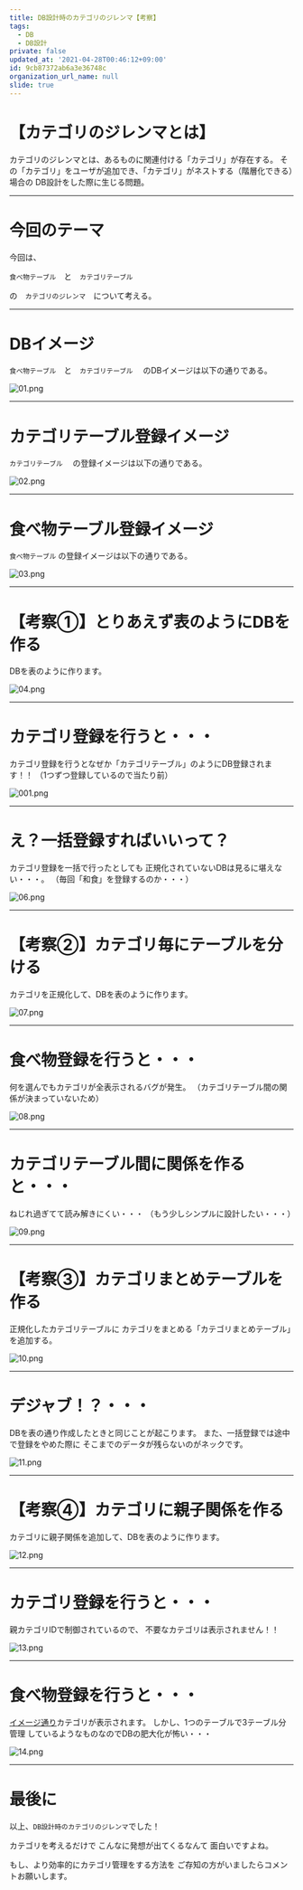 ```yaml
---
title: DB設計時のカテゴリのジレンマ【考察】
tags:
  - DB
  - DB設計
private: false
updated_at: '2021-04-28T00:46:12+09:00'
id: 9cb87372ab6a3e36748c
organization_url_name: null
slide: true
---
```

# 【カテゴリのジレンマとは】

カテゴリのジレンマとは、あるものに関連付ける「カテゴリ」が存在する。
その「カテゴリ」をユーザが追加でき、「カテゴリ」がネストする（階層化できる）場合の
DB設計をした際に生じる問題。

---
# 今回のテーマ
今回は、

`食べ物テーブル`　と　`カテゴリテーブル`

の　`カテゴリのジレンマ`　について考える。

---

# DBイメージ

`食べ物テーブル`　と　`カテゴリテーブル`　
のDBイメージは以下の通りである。

![01.png](https://qiita-image-store.s3.ap-northeast-1.amazonaws.com/0/449867/dbd1b22e-9dfb-f8fd-528e-3d0c6f533ab1.png)

---

# カテゴリテーブル登録イメージ

`カテゴリテーブル`　
の登録イメージは以下の通りである。

![02.png](https://qiita-image-store.s3.ap-northeast-1.amazonaws.com/0/449867/af202761-097e-b59e-0ee2-e4290a56def9.png)


---

# 食べ物テーブル登録イメージ

`食べ物テーブル`
の登録イメージは以下の通りである。

![03.png](https://qiita-image-store.s3.ap-northeast-1.amazonaws.com/0/449867/c80613d7-c457-40ce-1959-8b10f2f89a4e.png)


---

# 【考察①】とりあえず表のようにDBを作る

DBを表のように作ります。

![04.png](https://qiita-image-store.s3.ap-northeast-1.amazonaws.com/0/449867/6f9172d5-d603-dd75-932b-c4751fc4059c.png)

---

# カテゴリ登録を行うと・・・

カテゴリ登録を行うとなぜか「カテゴリテーブル」のようにDB登録されます！！
（1つずつ登録しているので当たり前）

![001.png](https://qiita-image-store.s3.ap-northeast-1.amazonaws.com/0/449867/c10e2d0c-bf35-0e96-468b-367bf4b68ab5.png)

---

# え？一括登録すればいいって？

カテゴリ登録を一括で行ったとしても
正規化されていないDBは見るに堪えない・・・。
（毎回「和食」を登録するのか・・・）

![06.png](https://qiita-image-store.s3.ap-northeast-1.amazonaws.com/0/449867/91efd7e0-50fd-3488-2463-be9be5bcb617.png)

---

# 【考察②】カテゴリ毎にテーブルを分ける

カテゴリを正規化して、DBを表のように作ります。

![07.png](https://qiita-image-store.s3.ap-northeast-1.amazonaws.com/0/449867/a25b1679-df29-dd9c-0783-1cb0461674e4.png)

---

# 食べ物登録を行うと・・・

何を選んでもカテゴリが全表示されるバグが発生。
（カテゴリテーブル間の関係が決まっていないため）

![08.png](https://qiita-image-store.s3.ap-northeast-1.amazonaws.com/0/449867/7b92ba6b-2edf-7fc1-be9b-e79fd2d6381c.png)

---

# カテゴリテーブル間に関係を作ると・・・

ねじれ過ぎてて読み解きにくい・・・
（もう少しシンプルに設計したい・・・）

![09.png](https://qiita-image-store.s3.ap-northeast-1.amazonaws.com/0/449867/80fae87c-4d82-fe41-d7c6-7ee78d124e00.png)

---

# 【考察③】カテゴリまとめテーブルを作る

正規化したカテゴリテーブルに
カテゴリをまとめる「カテゴリまとめテーブル」を追加する。

![10.png](https://qiita-image-store.s3.ap-northeast-1.amazonaws.com/0/449867/165319f7-8908-9813-3da5-6195e67e858b.png)

---

# デジャブ！？・・・

DBを表の通り作成したときと同じことが起こります。
また、一括登録では途中で登録をやめた際に
そこまでのデータが残らないのがネックです。

![11.png](https://qiita-image-store.s3.ap-northeast-1.amazonaws.com/0/449867/a026fca1-6bae-4389-a397-2213aaec426e.png)

---

# 【考察④】カテゴリに親子関係を作る

カテゴリに親子関係を追加して、DBを表のように作ります。

![12.png](https://qiita-image-store.s3.ap-northeast-1.amazonaws.com/0/449867/ee4266d5-f28d-d4f6-ab26-97f268e89036.png)

---

# カテゴリ登録を行うと・・・

親カテゴリIDで制御されているので、
不要なカテゴリは表示されません！！

![13.png](https://qiita-image-store.s3.ap-northeast-1.amazonaws.com/0/449867/1b8bce6d-b1b5-c60d-8800-96c33d177637.png)

---

# 食べ物登録を行うと・・・

[イメージ通り](#食べ物テーブル登録イメージ)カテゴリが表示されます。
しかし、1つのテーブルで3テーブル分管理
しているようなものなのでDBの肥大化が怖い・・・

![14.png](https://qiita-image-store.s3.ap-northeast-1.amazonaws.com/0/449867/150148be-2a6f-93fd-afc4-17f88e63e2e2.png)

---

# 最後に

以上、`DB設計時のカテゴリのジレンマ`でした！

カテゴリを考えるだけで
こんなに発想が出てくるなんて
面白いですよね。

もし、より効率的にカテゴリ管理をする方法を
ご存知の方がいましたらコメントお願いします。












